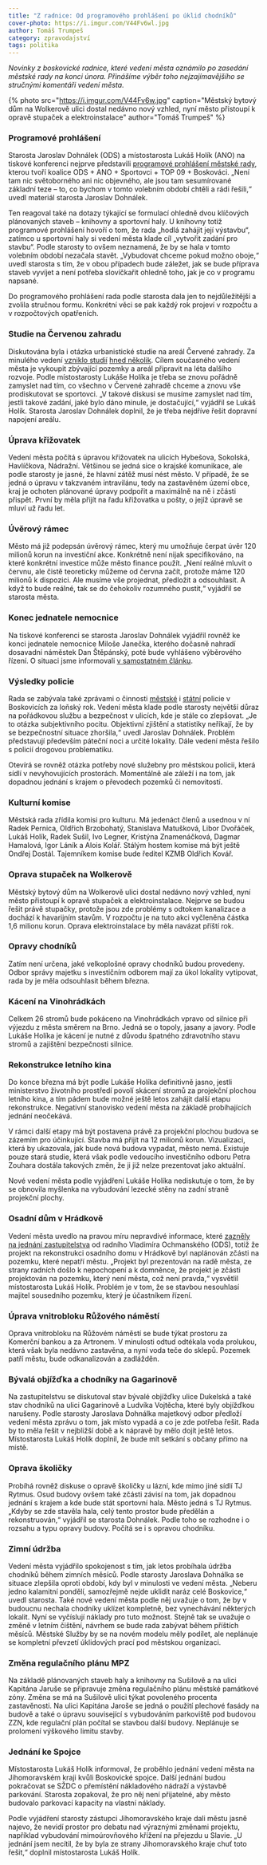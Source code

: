 ```yaml
---
title: "Z radnice: Od programového prohlášení po úklid chodníků"
cover-photo: https://i.imgur.com/V44Fv6wl.jpg
author: Tomáš Trumpeš
category: zpravodajství
tags: politika
---
```


*Novinky z boskovické radnice, které vedení města oznámilo po zasedání městské rady na konci února. Přinášíme výběr toho nejzajímavějšího se stručnými komentáři vedení města.*

{% photo src="https://i.imgur.com/V44Fv6w.jpg" caption="Městský bytový dům na Wolkerově ulici dostal nedávno nový vzhled, nyní město přistoupí k opravě stupaček a elektroinstalace" author="Tomáš Trumpeš" %}

### Programové prohlášení

Starosta Jaroslav Dohnálek (ODS) a místostarosta Lukáš Holík (ANO) na tiskové konferenci nejprve představili [programové prohlášení městské rady](http://data.ohlasy.info/2019/programove-prohlaseni.pdf), kterou tvoří koalice ODS + ANO + Sportovci + TOP 09 + Boskováci. „Není tam nic světoborného ani nic objevného, ale jsou tam sesumírované základní teze – to, co bychom v tomto volebním období chtěli a rádi řešili,“ uvedl materiál starosta Jaroslav Dohnálek.

Ten reagoval také na dotazy týkající se formulací ohledně dvou klíčových plánovaných staveb – knihovny a sportovní haly. U knihovny totiž programové prohlášení hovoří o tom, že rada „hodlá zahájit její výstavbu“, zatímco u sportovní haly si vedení města klade cíl „vytvořit zadání pro stavbu“. Podle starosty to ovšem neznamená, že by se hala v tomto volebním období nezačala stavět. „Vybudovat chceme pokud možno oboje,“ uvedl starosta s tím, že v obou případech bude záležet, jak se bude příprava staveb vyvíjet a není potřeba slovíčkařit ohledně toho, jak je co v programu napsané.

Do programového prohlášení rada podle starosta dala jen to nejdůležitější a zvolila stručnou formu. Konkrétní věci se pak každý rok projeví v rozpočtu a v rozpočtových opatřeních.

### Studie na Červenou zahradu

Diskutována byla i otázka urbanistické studie na areál Červené zahrady. Za minulého vedení [vzniklo studií](http://www.ohlasy.info/clanky/2015/11/varianty-haly.html) [hned několik](http://www.ohlasy.info/clanky/2016/11/cervenka-studie.html). Cílem současného vedení města je vykoupit zbývající pozemky a areál připravit na léta dalšího rozvoje. Podle místostarosty Lukáše Holíka je třeba se znovu pořádně zamyslet nad tím, co všechno v Červené zahradě chceme a znovu vše prodiskutovat se sportovci. „V takové diskusi se musíme zamyslet nad tím, jestli takové zadání, jaké bylo dáno minule, je dostačující,“ vyjádřil se Lukáš Holík. Starosta Jaroslav Dohnálek doplnil, že je třeba nejdříve řešit dopravní napojení areálu.

### Úprava křižovatek

Vedení města počítá s úpravou křižovatek na ulicích Hybešova, Sokolská, Havlíčkova, Nádražní. Většinou se jedná sice o krajské komunikace, ale podle starosty je jasné, že hlavní zátěž musí nést město. V případě, že se jedná o úpravu v takzvaném intravilánu, tedy na zastavěném území obce, kraj je ochoten plánované úpravy podpořit a maximálně na ně i zčásti přispět. První by měla přijít na řadu křižovatka u pošty, o jejíž úpravě se mluví už řadu let.

### Úvěrový rámec

Město má již podepsán úvěrový rámec, který mu umožňuje čerpat úvěr 120 milionů korun na investiční akce. Konkrétně není nijak specifikováno, na které konkrétní investice může město finance použít. „Není reálné mluvit o červnu, ale čistě teoreticky můžeme od června začít, protože máme 120 milionů k dispozici. Ale musíme vše projednat, předložit a odsouhlasit. A když to bude reálné, tak se do čehokoliv rozumného pustit,“ vyjádřil se starosta města.

### Konec jednatele nemocnice

Na tiskové konferenci se starosta Jaroslav Dohnálek vyjádřil rovněž ke konci jednatele nemocnice Miloše Janečka, kterého dočasně nahradí dosavadní náměstek Dan Štěpánský, poté bude vyhlášeno výběrového řízení. O situaci jsme informovali [v samostatném článku](http://www.ohlasy.info/clanky/2019/02/stepansky-jednatelem.html).

### Výsledky policie

Rada se zabývala také zprávami o činnosti [městské](http://data.ohlasy.info/2019/vyslednost-mp.pdf) i [státní](http://data.ohlasy.info/2019/bezpecnost-blansko.pdf) policie v Boskovicích za loňský rok. Vedení města klade podle starosty největší důraz na pořádkovou službu a bezpečnost v ulicích, kde je stále co zlepšovat. „Je to otázka subjektivního pocitu. Objektivní zjištění a statistiky neříkají, že by se bezpečnostní situace zhoršila,“ uvedl Jaroslav Dohnálek. Problém představují především páteční noci a určité lokality. Dále vedení města řešilo s policií drogovou problematiku.

Otevírá se rovněž otázka potřeby nové služebny pro městskou policii, která sídlí v nevyhovujících prostorách. Momentálně ale záleží i na tom, jak dopadnou jednání s krajem o převodech pozemků či nemovitostí.

### Kulturní komise

Městská rada zřídila komisi pro kulturu. Má jedenáct členů a usednou v ní Radek Pernica, Oldřich Brzobohatý, Stanislava Matušková, Libor Dvořáček, Lukáš Holík, Radek Sušil, Ivo Legner, Kristýna Znamenáčková, Dagmar Hamalová, Igor Láník a Alois Kolář. Stálým hostem komise má být ještě Ondřej Dostál. Tajemníkem komise bude ředitel KZMB Oldřich Kovář.

### Oprava stupaček na Wolkerově

Městský bytový dům na Wolkerově ulici dostal nedávno nový vzhled, nyní město přistoupí k opravě stupaček a elektroinstalace. Nejprve se budou řešit právě stupačky, protože jsou zde problémy s odtokem kanalizace a dochází k havarijním stavům. V rozpočtu je na tuto akci vyčleněna částka 1,6 milionu korun. Oprava elektroinstalace by měla navázat příští rok.

### Opravy chodníků

Zatím není určena, jaké velkoplošné opravy chodníků budou provedeny. Odbor správy majetku s investičním odborem mají za úkol lokality vytipovat, rada by je měla odsouhlasit během března.

### Kácení na Vinohrádkách

Celkem 26 stromů bude pokáceno na Vinohrádkách vpravo od silnice při výjezdu z města směrem na Brno. Jedná se o topoly, jasany a javory. Podle Lukáše Holíka je kácení je nutné z důvodu špatného zdravotního stavu stromů a zajištění bezpečnosti silnice.

### Rekonstrukce letního kina

Do konce března má být podle Lukáše Holíka definitivně jasno, jestli ministerstvo životního prostředí povolí skácení stromů za projekční plochou letního kina, a tím pádem bude možné ještě letos zahájit další etapu rekonstrukce. Negativní stanovisko vedení města na základě probíhajících jednání neočekává.

V rámci další etapy má být postavena právě za projekční plochou budova se zázemím pro účinkující. Stavba má přijít na 12 milionů korun. Vizualizaci, která by ukazovala, jak bude nová budova vypadat, město nemá. Existuje pouze stará studie, která však podle vedoucího investičního odboru Petra Zouhara dostála takových změn, že ji již nelze prezentovat jako aktuální.

Nové vedení města podle vyjádření Lukáše Holíka nediskutuje o tom, že by se obnovila myšlenka na vybudování lezecké stěny na zadní straně projekční plochy.

### Osadní dům v Hrádkově

Vedení města uvedlo na pravou míru nepravdivé informace, které [zazněly na jednání zastupitelstva](http://www.ohlasy.info/clanky/2019/02/zastupitelstvo.html) od radního Vladimíra Ochmanského (ODS), totiž že projekt na rekonstrukci osadního domu v Hrádkově byl naplánován zčásti na pozemku, které nepatří městu. „Projekt byl prezentován na radě města, ze strany radních došlo k nepochopení a k domněnce, že projekt je zčásti projektován na pozemku, který není města, což není pravda,“ vysvětlil místostarosta Lukáš Holík. Problém je v tom, že se stavbou nesouhlasí majitel sousedního pozemku, který je účastníkem řízení.

### Úprava vnitrobloku Růžového náměstí

Oprava vnitrobloku na Růžovém náměstí se bude týkat prostoru za Komerční bankou a za Artronem. V minulosti odtud odtékala voda prolukou, která však byla nedávno zastavěna, a nyní voda teče do sklepů. Pozemek patří městu, bude odkanalizován a zadlážděn.

### Bývalá objížďka a chodníky na Gagarinově

Na zastupitelstvu se diskutoval stav bývalé objížďky ulice Dukelská a také stav chodníků na ulici Gagarinově a Ludvíka Vojtěcha, které byly objížďkou narušeny. Podle starosty Jaroslava Dohnálka majetkový odbor předloží vedení města zprávu o tom, jak místo vypadá a co je zde potřeba řešit. Rada by to měla řešit v nejbližší době a k nápravě by mělo dojít ještě letos. Místostarosta Lukáš Holík doplnil, že bude mít setkání s občany přímo na místě.

### Oprava školičky

Probíhá rovněž diskuse o opravě školičky u lázní, kde mimo jiné sídlí TJ Rytmus. Osud budovy ovšem také zčásti závisí na tom, jak dopadnou jednání s krajem a kde bude stát sportovní hala. Město jedná s TJ Rytmus. „Kdyby se zde stavěla hala, celý tento prostor bude předělán a rekonstruován,“ vyjádřil se starosta Dohnálek. Podle toho se rozhodne i o rozsahu a typu opravy budovy. Počítá se i s opravou chodníku.

### Zimní údržba

Vedení města vyjádřilo spokojenost s tím, jak letos probíhala údržba chodníků během zimních měsíců. Podle starosty Jaroslava Dohnálka se situace zlepšila oproti období, kdy byl v minulosti ve vedení města. „Neberu jedno kalamitní pondělí, samozřejmě nejde uklidit naráz celé Boskovice,“ uvedl starosta. Také nové vedení města podle něj uvažuje o tom, že by v budoucnu nechala chodníky uklízet kompletně, bez vynechávání některých lokalit. Nyní se vyčíslují náklady pro tuto možnost. Stejně tak se uvažuje o změně v letním čištění, návrhem se bude rada zabývat během příštích měsíců. Městské Služby by se na novém modelu měly podílet, ale neplánuje se kompletní převzetí úklidových prací pod městskou organizaci.

### Změna regulačního plánu MPZ

Na základě plánovaných staveb haly a knihovny na Sušilově a na ulici Kapitána Jaruše se připravuje změna regulačního plánu městské památkové zóny. Změna se má na Sušilově ulici týkat povoleného procenta zastavěnosti. Na ulici Kapitána Jaroše se jedná o použití plechové fasády na budově a také o úpravu související s vybudováním parkoviště pod budovou ZZN, kde regulační plán počítal se stavbou další budovy. Neplánuje se prolomení výškového limitu stavby.

### Jednání ke Spojce

Místostarosta Lukáš Holík informoval, že proběhlo jednání vedení města na Jihomoravském kraji kvůli Boskovické spojce. Další jednání budou pokračovat se SŽDC o přemístění nákladového nádraží a výstavbě parkování. Starosta zopakoval, že pro něj není přijatelné, aby město budovalo parkovací kapacity na vlastní náklady.

Podle vyjádření starosty zástupci Jihomoravského kraje dali městu jasně najevo, že nevidí prostor pro debatu nad výraznými změnami projektu, například vybudování mimoúrovňového křížení na přejezdu u Slavie. „U jednání jsem necítil, že by byla ze strany Jihomoravského kraje chuť toto řešit,“ doplnil místostarosta Lukáš Holík.
